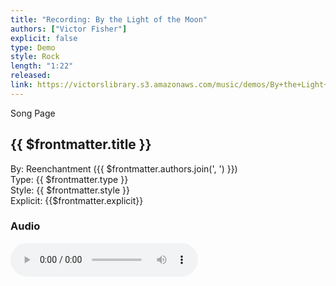 ```yaml
---
title: "Recording: By the Light of the Moon"
authors: ["Victor Fisher"]
explicit: false
type: Demo  
style: Rock
length: "1:22"
released:
link: https://victorslibrary.s3.amazonaws.com/music/demos/By+the+Light+of+the+Moon.mp3
---
```


<g-link to="/song/by-the-light-of-the-moon">Song Page</g-link>

## {{ $frontmatter.title }}

By: <g-link to="/band/reenchantment">Reenchantment</g-link> ({{ $frontmatter.authors.join(', ') }})  
Type: {{ $frontmatter.type }}  
Style: {{ $frontmatter.style }}  
Explicit: {{$frontmatter.explicit}}

### Audio

<audio controls controlsList="nodownload">
  <source :src="$frontmatter.link" type="audio/mpeg">
Your browser does not support the audio element.
</audio>
